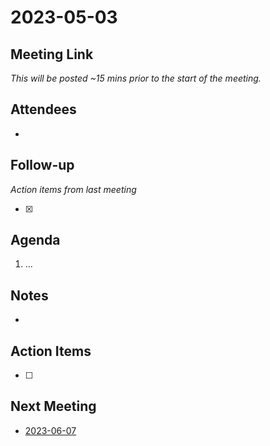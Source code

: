 # 2023-05-03

## Meeting Link

*This will be posted ~15 mins prior to the start of the meeting.*

## Attendees

- 

## Follow-up
*Action items from last meeting*

- [x]

## Agenda

1. ...

## Notes

-

## Action Items

- [ ]

## Next Meeting

- [2023-06-07](2023-06-07.md)
